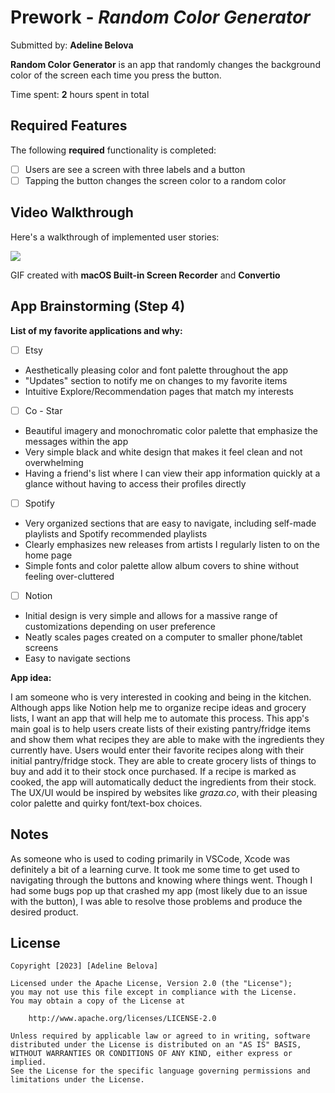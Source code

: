# Prework - *Random Color Generator*

Submitted by: **Adeline Belova**

**Random Color Generator** is an app that randomly changes the background color of the screen each time you press the button. 

Time spent: **2** hours spent in total

## Required Features

The following **required** functionality is completed:

- [ ] Users are see a screen with three labels and a button
- [ ] Tapping the button changes the screen color to a random color
 
## Video Walkthrough

Here's a walkthrough of implemented user stories:

![](https://i.imgur.com/gvNqBA1.gif)

GIF created with **macOS Built-in Screen Recorder** and **Convertio**  


## App Brainstorming (Step 4)
**List of my favorite applications and why:** 
- [ ] Etsy 
- Aesthetically pleasing color and font palette throughout the app
- "Updates" section to notify me on changes to my favorite items 
- Intuitive Explore/Recommendation pages that match my interests 

- [ ] Co - Star 
- Beautiful imagery and monochromatic color palette that emphasize the messages within the app 
- Very simple black and white design that makes it feel clean and not overwhelming
- Having a friend's list where I can view their app information quickly at a glance without having to access their profiles directly 

- [ ] Spotify 
- Very organized sections that are easy to navigate, including self-made playlists and Spotify recommended playlists 
- Clearly emphasizes new releases from artists I regularly listen to on the home page 
- Simple fonts and color palette allow album covers to shine without feeling over-cluttered 

- [ ] Notion 
- Initial design is very simple and allows for a massive range of customizations depending on user preference 
- Neatly scales pages created on a computer to smaller phone/tablet screens 
- Easy to navigate sections 

**App idea:**

I am someone who is very interested in cooking and being in the kitchen. Although apps like Notion help me to organize recipe ideas and grocery lists, I want an app that will help me to automate this process. This app's main goal is to help users create lists of their existing pantry/fridge items and show them what recipes they are able to make with the ingredients they currently have. Users would enter their favorite recipes along with their initial pantry/fridge stock. They are able to create grocery lists of things to buy and add it to their stock once purchased. If a recipe is marked as cooked, the app will automatically deduct the ingredients from their stock. The UX/UI would be inspired by websites like *graza.co*, with their pleasing color palette and quirky font/text-box choices. 


## Notes

As someone who is used to coding primarily in VSCode, Xcode was definitely a bit of a learning curve. It took me some time to get used to navigating through the buttons and knowing where things went. Though I had some bugs pop up that crashed my app (most likely due to an issue with the button), I was able to resolve those problems and produce the desired product. 

## License

    Copyright [2023] [Adeline Belova]

    Licensed under the Apache License, Version 2.0 (the "License");
    you may not use this file except in compliance with the License.
    You may obtain a copy of the License at

        http://www.apache.org/licenses/LICENSE-2.0

    Unless required by applicable law or agreed to in writing, software
    distributed under the License is distributed on an "AS IS" BASIS,
    WITHOUT WARRANTIES OR CONDITIONS OF ANY KIND, either express or implied.
    See the License for the specific language governing permissions and
    limitations under the License.
